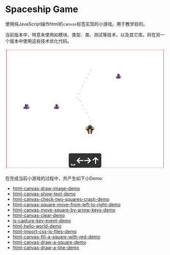 Spaceship Game
==============

使用纯JavaScript操作html的`canvas`标签实现的小游戏。用于教学目的。

当前版本中，特意未使用如模块、类型、类、测试等技术，以及其它库。将在另一个版本中使用这些技术优化代码。

![demo](./images/demo.gif)

在完成当前小游戏的过程中，共产生如下小Demo:

- [html-canvas-draw-image-demo](../html-canvas-draw-image-demo)
- [html-canvas-show-text-demo](../html-canvas-show-text-demo)
- [html-canvas-check-two-squares-crash-demo](../html-canvas-check-two-squares-crash-demo)
- [html-canvas-square-move-from-left-to-right-demo](../html-canvas-square-move-from-left-to-right-demo)
- [html-canvas-move-square-by-arrow-keys-demo](../html-canvas-move-square-by-arrow-keys-demo)
- [html-canvas-clear-demo](../html-canvas-clear-demo)
- [js-capture-key-event-demo](../js-capture-key-event-demo)
- [html-hello-world-demo](../html-hello-world-demo)
- [html-import-css-js-files-demo](../html-import-css-js-files-demo)
- [html-canvas-fill-a-square-with-red-demo](../html-canvas-fill-a-square-with-red-demo)
- [html-canvas-draw-a-square-demo](../html-canvas-draw-a-square-demo)
- [html-canvas-draw-a-line-demo](../html-canvas-draw-a-line-demo)